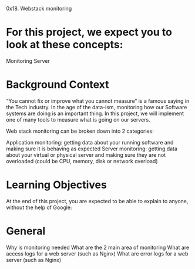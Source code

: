 0x18. Webstack monitoring

# For this project, we expect you to look at these concepts:

Monitoring
Server

# Background Context
“You cannot fix or improve what you cannot measure” is a famous saying in the Tech industry. In the age of the data-ism, monitoring how our Software systems are doing is an important thing. In this project, we will implement one of many tools to measure what is going on our servers.

Web stack monitoring can be broken down into 2 categories:

Application monitoring: getting data about your running software and making sure it is behaving as expected
Server monitoring: getting data about your virtual or physical server and making sure they are not overloaded (could be CPU, memory, disk or network overload)

# Learning Objectives
At the end of this project, you are expected to be able to explain to anyone, without the help of Google:

# General
Why is monitoring needed
What are the 2 main area of monitoring
What are access logs for a web server (such as Nginx)
What are error logs for a web server (such as Nginx)
